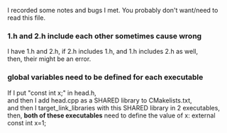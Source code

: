 
I recorded some notes and bugs I met.
You probably don't want/need to read this file.

### 1.h and 2.h include each other sometimes cause wrong

I have 1.h and 2.h, if 2.h includes 1.h, and 1.h includes 2.h as well,  
then, their might be an error.

### global variables need to be defined for each executable

If I put "const int x;" in head.h,   
and then I add head.cpp as a SHARED library to CMakelists.txt,  
and then I target_link_libraries with this SHARED library in 2 executables,  
then, **both of these executables** need to define the value of x: external const int x=1;  
